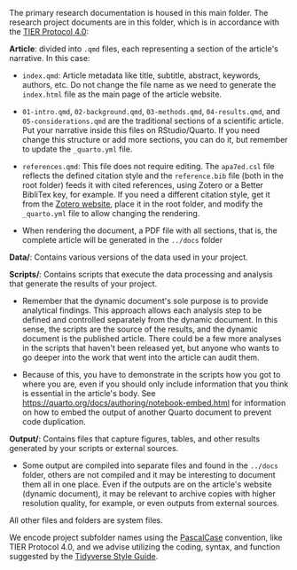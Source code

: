 The primary research documentation is housed in this main folder. The research project documents are in this folder, which is in accordance with the [TIER Protocol 4.0](https://www.projecttier.org/tier-protocol/protocol-4-0/root/):

**Article**: divided into `.qmd` files, each representing a section of the article's narrative. In this case:

-   `index.qmd`: Article metadata like title, subtitle, abstract, keywords, authors, etc. Do not change the file name as we need to generate the `index.html` file as the main page of the article website.

-   `01-intro.qmd`, `02-background.qmd`, `03-methods.qmd`, `04-results.qmd`, and `05-considerations.qmd` are the traditional sections of a scientific article. Put your narrative inside this files on RStudio/Quarto. If you need change this structure or add more sections, you can do it, but remember to update the `_quarto.yml` file.

-   `references.qmd`: This file does not require editing. The `apa7ed.csl` file reflects the defined citation style and the `reference.bib` file (both in the root folder) feeds it with cited references, using Zotero or a Better BibliTex key, for example. If you need a different citation style, get it from the [Zotero website](https://www.zotero.org/styles), place it in the root folder, and modify the `_quarto.yml` file to allow changing the rendering.

-   When rendering the document, a PDF file with all sections, that is, the complete article will be generated in the `../docs` folder

**Data/**: Contains various versions of the data used in your project.

**Scripts/**: Contains scripts that execute the data processing and analysis that generate the results of your project.

-   Remember that the dynamic document's sole purpose is to provide analytical findings. This approach allows each analysis step to be defined and controlled separately from the dynamic document. In this sense, the scripts are the source of the results, and the dynamic document is the published article. There could be a few more analyses in the scripts that haven't been released yet, but anyone who wants to go deeper into the work that went into the article can audit them.

-   Because of this, you have to demonstrate in the scripts how you got to where you are, even if you should only include information that you think is essential in the article's body. See <https://quarto.org/docs/authoring/notebook-embed.html> for information on how to embed the output of another Quarto document to prevent code duplication.

**Output/**: Contains files that capture figures, tables, and other results generated by your scripts or external sources.

-   Some output are compiled into separate files and found in the `../docs` folder, others are not compiled and it may be interesting to document them all in one place. Even if the outputs are on the article's website (dynamic document), it may be relevant to archive copies with higher resolution quality, for example, or even outputs from external sources.

All other files and folders are system files.

We encode project subfolder names using the [PascalCase](https://en.wikipedia.org/wiki/Camel_case) convention, like TIER Protocol 4.0, and we advise utilizing the coding, syntax, and function suggested by the [Tidyverse Style Guide](https://style.tidyverse.org/).
